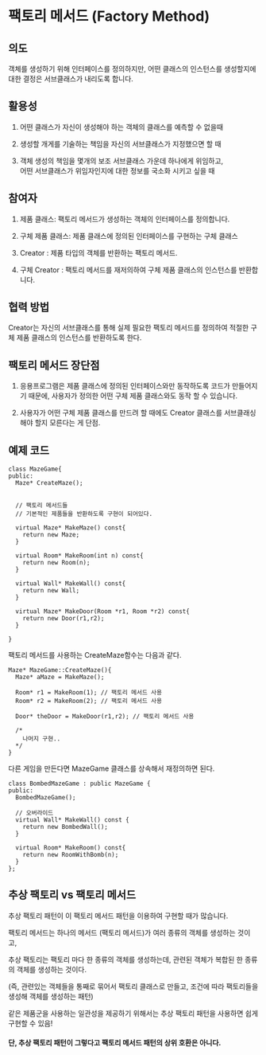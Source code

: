 # 팩토리 메서드 (Factory Method)  

## 의도  

객체를 생성하기 위해 인터페이스를 정의하지만, 어떤 클래스의 인스턴스를 생성할지에 대한 결정은 서브클래스가 내리도록 합니다.  
  
  
## 활용성  

1. 어떤 클래스가 자신이 생성해야 하는 객체의 클래스를 예측할 수 없을때  

2. 생성할 개게를 기술하는 책임을 자신의 서브클래스가 지정했으면 할 때  

3. 객체 생성의 책임을 몇개의 보조 서브클래스 가운데 하나에게 위임하고,  
어떤 서브클래스가 위임자인지에 대한 정보를 국소화 시키고 싶을 때  

## 참여자
  1. 제품 클래스: 팩토리 메서드가 생성하는 객체의 인터페이스를 정의합니다.
  
  2. 구체 제품 클래스: 제품 클래스에 정의된 인터페이스를 구현하는 구체 클래스
  
  3. Creator : 제품 타입의 객체를 반환하는 팩토리 메서드.
  
  4. 구체 Creator : 팩토리 메서드를 재저의하여 구체 제품 클래스의 인스턴스를 반환합니다.
  
## 협력 방법

  Creator는 자신의 서브클래스를 통해 실제 필요한 팩토리 메서드를 정의하여 적절한 구체 제품 클래스의 인스턴스를 반환하도록 한다.
  
  
## 팩토리 메서드 장단점
  
  1. 응용프로그램은 제품 클래스에 정의된 인터페이스와만 동작하도록 코드가 만들어지기 때문에,
  사용자가 정의한 어떤 구체 제품 클래스와도 동작 할 수 있습니다.
  
  2. 사용자가 어떤 구체 제품 클래스를 만드려 할 때에도 Creator 클래스를 서브클래싱해야 할지 모른다는 게 단점.
  
## 예제 코드
  
  
  ```
  class MazeGame{
  public:
    Maze* CreateMaze();
    
    
    // 팩토리 메서드들
    // 기본적인 제품들을 반환하도록 구현이 되어있다.
    
    virtual Maze* MakeMaze() const{
      return new Maze;
    }
    
    virtual Room* MakeRoom(int n) const{
      return new Room(n);
    }
    
    virtual Wall* MakeWall() const{
      return new Wall;
    }
    
    virtual Maze* MakeDoor(Room *r1, Room *r2) const{
      return new Door(r1,r2);
    }
  
  }
  ```
 
 팩토리 메서드를 사용하는 CreateMaze함수는 다음과 같다.
 
  ```
  Maze* MazeGame::CreateMaze(){
    Maze* aMaze = MakeMaze();
    
    Room* r1 = MakeRoom(1); // 팩토리 메서드 사용
    Room* r2 = MakeRoom(2); // 팩토리 메서드 사용
    
    Door* theDoor = MakeDoor(r1,r2); // 팩토리 메서드 사용
    
    /*
      나머지 구현..
    */
  } 
  ```
  
  다른 게임을 만든다면 MazeGame 클래스를 상속해서 재정의하면 된다.
  
  ```
  class BombedMazeGame : public MazeGame {
  public:
    BombedMazeGame();
    
    // 오버라이드
    virtual Wall* MakeWall() const {
      return new BombedWall();
    }
    
    virtual Room* MakeRoom() const{
      return new RoomWithBomb(n);
    }
  };
  ```
  
## 추상 팩토리 vs 팩토리 메서드 
  
  추상 팩토리 패턴이 이 팩토리 메서드 패턴을 이용하여 구현할 때가 많습니다. 
  
  팩토리 메서드는 하나의 메서드 (팩토리 메서드)가 여러 종류의 객체를 생성하는 것이고,
  
  추상 팩토리는 팩토리 마다 한 종류의 객체를 생성하는데, 관련된 객체가 복합된 한 종류의 객체를 생성하는 것이다.
  
  (즉, 관련있는 객체들을 통째로 묶어서 팩토리 클래스로 만들고, 조건에 따라 팩토리들을 생성해 객체를 생성하는 패턴)
  
  같은 제품군을 사용하는 일관성을 제공하기 위해서는 추상 팩토리 패턴을 사용하면 쉽게 구현할 수 있음!
  
  #### 단, 추상 팩토리 패턴이 그렇다고 팩토리 메서드 패턴의 상위 호환은 아니다. 
  


